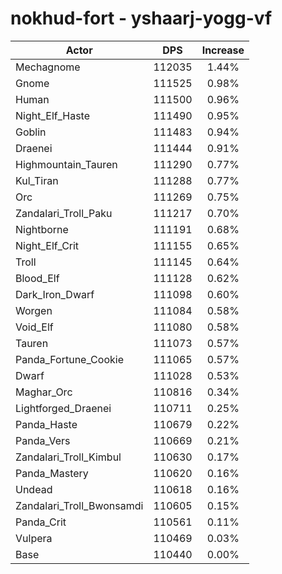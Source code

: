 # nokhud-fort - yshaarj-yogg-vf
| Actor | DPS | Increase |
|---|:---:|:---:|
|Mechagnome|112035|1.44%|
|Gnome|111525|0.98%|
|Human|111500|0.96%|
|Night_Elf_Haste|111490|0.95%|
|Goblin|111483|0.94%|
|Draenei|111444|0.91%|
|Highmountain_Tauren|111290|0.77%|
|Kul_Tiran|111288|0.77%|
|Orc|111269|0.75%|
|Zandalari_Troll_Paku|111217|0.70%|
|Nightborne|111191|0.68%|
|Night_Elf_Crit|111155|0.65%|
|Troll|111145|0.64%|
|Blood_Elf|111128|0.62%|
|Dark_Iron_Dwarf|111098|0.60%|
|Worgen|111084|0.58%|
|Void_Elf|111080|0.58%|
|Tauren|111073|0.57%|
|Panda_Fortune_Cookie|111065|0.57%|
|Dwarf|111028|0.53%|
|Maghar_Orc|110816|0.34%|
|Lightforged_Draenei|110711|0.25%|
|Panda_Haste|110679|0.22%|
|Panda_Vers|110669|0.21%|
|Zandalari_Troll_Kimbul|110630|0.17%|
|Panda_Mastery|110620|0.16%|
|Undead|110618|0.16%|
|Zandalari_Troll_Bwonsamdi|110605|0.15%|
|Panda_Crit|110561|0.11%|
|Vulpera|110469|0.03%|
|Base|110440|0.00%|
